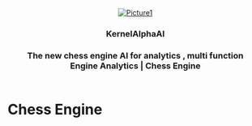 <div align="center">
<a href="https://ibb.co/xqV8KPWG"><img src="https://i.ibb.co/xqV8KPWG/Picture1.png" alt="Picture1" border="0"></a>
  <h3>KernelAlphaAI<h3>
  The new chess engine AI for analytics , multi function
  <br>
  <strong>Engine Analytics</strong> | Chess Engine
  <br>
  <br>
  </div>


# Chess Engine 
